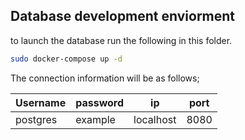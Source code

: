 ## Database development enviorment



to launch the database run the following in this folder.

```bash
sudo docker-compose up -d
```



The connection information will be as follows;

| Username | password | ip        | port |
| -------- | -------- | --------- | ---- |
| postgres | example  | localhost | 8080 |


